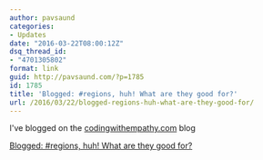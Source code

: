 ```yaml
---
author: pavsaund
categories:
- Updates
date: "2016-03-22T08:00:12Z"
dsq_thread_id:
- "4701305802"
format: link
guid: http://pavsaund.com/?p=1785
id: 1785
title: 'Blogged: #regions, huh! What are they good for?'
url: /2016/03/22/blogged-regions-huh-what-are-they-good-for/
---
```


I've blogged on the <a href="http://codingwithempathy.com">codingwithempathy.com</a> blog

<a href="http://codingwithempathy.com/2016/03/22/regions-huh-what-are-they-good-for/">Blogged: #regions, huh! What are they good for?</a>